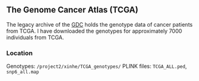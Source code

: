 
## The Genome Cancer Atlas (TCGA)

The legacy archive of the [GDC](https://portal.gdc.cancer.gov/legacy-archive/search/f) holds the genotype data of cancer patients from TCGA. I have downloaded the genotypes for approximately 7000 individuals from TCGA.

### Location

Genotypes: `/project2/xinhe/TCGA_genotypes/` 
PLINK files: `TCGA_ALL.ped`, `snp6_all.map`



